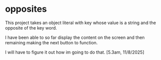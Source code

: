 # opposites

This project takes an object literal with key whose value is a string and the opposite of the key word.

I have been able to so far display the content on the screen and then remaining making the next button to function.

I will have to figure it out how im going to do that.
[5.3am, 11/8/2025]
